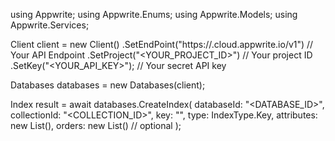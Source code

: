 using Appwrite;
using Appwrite.Enums;
using Appwrite.Models;
using Appwrite.Services;

Client client = new Client()
    .SetEndPoint("https://<REGION>.cloud.appwrite.io/v1") // Your API Endpoint
    .SetProject("<YOUR_PROJECT_ID>") // Your project ID
    .SetKey("<YOUR_API_KEY>"); // Your secret API key

Databases databases = new Databases(client);

Index result = await databases.CreateIndex(
    databaseId: "<DATABASE_ID>",
    collectionId: "<COLLECTION_ID>",
    key: "",
    type: IndexType.Key,
    attributes: new List<string>(),
    orders: new List<string>() // optional
);